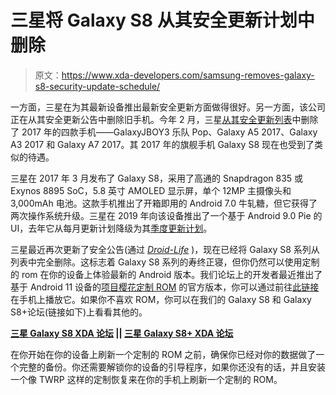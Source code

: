 # 三星将 Galaxy S8 从其安全更新计划中删除

> 原文：<https://www.xda-developers.com/samsung-removes-galaxy-s8-security-update-schedule/>

一方面，三星在为其最新设备推出最新安全更新方面做得很好。另一方面，该公司正在从其安全更新公告中删除旧手机。今年 2 月，三星[从其安全更新列表](https://www.xda-developers.com/samsung-removes-four-phones-2017-security-update-schedule/)中删除了 2017 年的四款手机——GalaxyJBOY3 乐队 Pop、Galaxy A5 2017、Galaxy A3 2017 和 Galaxy A7 2017。其 2017 年的旗舰手机 Galaxy S8 现在也受到了类似的待遇。

三星在 2017 年 3 月发布了 Galaxy S8，采用了高通的 Snapdragon 835 或 Exynos 8895 SoC，5.8 英寸 AMOLED 显示屏，单个 12MP 主摄像头和 3,000mAh 电池。这款手机推出了开箱即用的 Android 7.0 牛轧糖，但它获得了两次操作系统升级。三星在 2019 年向该设备推出了一个基于 Android 9.0 Pie 的 UI，去年它从每月更新计划降级为其[季度更新计划](https://www.xda-developers.com/samsung-galaxy-s8-plus-now-receive-quarterly-security-updates/)。

三星最近再次更新了安全公告(通过 [*Droid-Life*](https://www.droid-life.com/2021/05/03/galaxy-s8-final-update-samsung/) )，现在已经将 Galaxy S8 系列从列表中完全删除。这标志着 Galaxy S8 系列的寿终正寝，但你仍然可以使用定制的 rom 在你的设备上体验最新的 Android 版本。我们论坛上的开发者最近推出了基于 Android 11 设备的[项目樱花定制 ROM](https://www.xda-developers.com/samsung-galaxy-s8-galaxy-note-8-android-11-custom-rom/) 的官方版本，你可以通过前往[此链接](https://forum.xda-developers.com/t/rom-11-project-sakura-5-r-official-monthly-updates-gapps.4261403/)在手机上播放它。如果你不喜欢 ROM，你可以在我们的 Galaxy S8 和 Galaxy S8+论坛(链接如下)上看看其他的。

**[三星 Galaxy S8 XDA 论坛](https://forum.xda-developers.com/c/samsung-galaxy-s8.6161/) || [三星 Galaxy S8+ XDA 论坛](https://forum.xda-developers.com/c/samsung-galaxy-s8.6289/)**

在你开始在你的设备上刷新一个定制的 ROM 之前，确保你已经对你的数据做了一个完整的备份。你还需要解锁你的设备的引导程序，如果你还没有的话，并且安装一个像 TWRP 这样的定制恢复来在你的手机上刷新一个定制的 ROM。